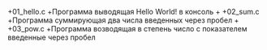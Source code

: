 +01_hello.c
+Программа выводящая Hello World! в консоль
+
+02_sum.c
+Программа суммирующая два числа введенных через пробел
+
+03_pow.c
+Программа возводящая в степень число с показателем введенные через пробел
